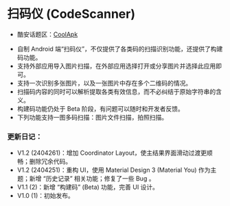 # 扫码仪 (CodeScanner)
- 酷安话题区：[CoolApk](https://www.coolapk.com/feed/49061660?shareKey=ZTI2NDcxOTdmMjQ3NjYyYmQ3MjI~&shareUid=555267&shareFrom=com.coolapk.market_14.1.2 "初始发布帖")  
+ 自制 Android 端“扫码仪”，不仅提供了各类码的扫描识别功能，还提供了构建码功能。  
+ 支持外部应用导入图片扫描，在外部应用选择打开或分享图片并选择此应用即可。  
+ 支持一次识别多张图片，以及一张图片中存在多个二维码的情况。  
+ 扫描码内容的同时可以解析提取各类有效信息，而不必纠结于原始字符串的含义。  
+ 构建码功能仍处于 Beta 阶段，有问题可以随时和开发者反馈。  
+ 下列功能支持一图多码扫描：图片文件扫描，拍照扫描。

### 更新日记：  
- V1.2 (2404261)：增加 Coordinator Layout，使主结果界面滑动过渡更顺畅；删除冗余代码。  
- V1.2 (2404251)：重构 UI，使用 Material Design 3 (Material You) 作为主题；新增 “历史记录” 相关功能；修复了一些 Bug 。  
- V1.1 (2)：新增 “构建码” (Beta) 功能，完善 UI 设计。  
- V1.0 (1)：初始发布。
